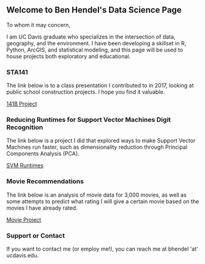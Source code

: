 ## Welcome to Ben Hendel's Data Science Page

To whom it may concern,

I am UC Davis graduate who specializes in the intersection of data, geography, and the environment. I have been developing a skillset in R, Python, ArcGIS, and statistical modeling, and this page will be used to house projects both exploratory and educational.



### STA141

The link below is to a class presentation I contributed to in 2017, looking at public school construction projects. I hope you find it valuable. 

<a href="Final_Presentation.html">141B Project</a> 

### Reducing Runtimes for Support Vector Machines Digit Recognition 

The link below is a project I did that explored ways to make Support Vector Machines run faster, such as dimensionality reduction through Principal Components Analysis (PCA).

<a href="STA141CProject.html">SVM Runtimes</a> 

### Movie Recommendations

The link below is an analysis of movie data for 3,000 movies, as well as some attempts to predict what rating I will give a certain movie based on the movies I have already rated.

<a href="bcl_244169881.htm">Movie Project</a> 


### Support or Contact
 If you want to contact me (or employ me!), you can reach me at bhendel 'at' ucdavis.edu. 
